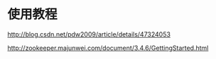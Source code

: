 # 使用教程

http://blog.csdn.net/pdw2009/article/details/47324053

http://zookeeper.majunwei.com/document/3.4.6/GettingStarted.html



